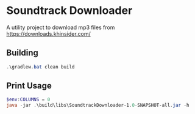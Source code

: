 # Soundtrack Downloader

A utility project to download mp3 files from https://downloads.khinsider.com/

## Building

```powershell
.\gradlew.bat clean build
```

## Print Usage

```powershell
$env:COLUMNS = 0
java -jar .\build\libs\SoundtrackDownloader-1.0-SNAPSHOT-all.jar -h
```

